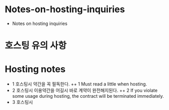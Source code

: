# Notes-on-hosting-inquiries
+ Notes on hosting inquiries


# 호스팅 유의 사항 
# Hosting notes
+ 1 호스팅시 약간을 꼭 필독한다.
++ 1 Must read a little when hosting.
+ 2 호스팅시 이용약간을 어길시 바로 계약이 완전해지된다.
++ 2 If you violate some usage during hosting, the contract will be terminated immediately.
+ 3 호스팅시 












